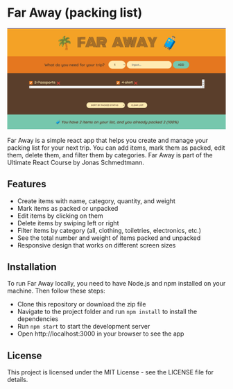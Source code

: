 # Far Away (packing list)



![Far Away screenshot](far-away.png)


Far Away is a simple react app that helps you create and manage your packing list for your next trip. You can add items, mark them as packed, edit them, delete them, and filter them by categories. Far Away is part of the Ultimate React Course by Jonas Schmedtmann.

## Features

- Create items with name, category, quantity, and weight
- Mark items as packed or unpacked
- Edit items by clicking on them
- Delete items by swiping left or right
- Filter items by category (all, clothing, toiletries, electronics, etc.)
- See the total number and weight of items packed and unpacked
- Responsive design that works on different screen sizes

## Installation

To run Far Away locally, you need to have Node.js and npm installed on your machine. Then follow these steps:

- Clone this repository or download the zip file
- Navigate to the project folder and run `npm install` to install the dependencies
- Run `npm start` to start the development server
- Open http://localhost:3000 in your browser to see the app

## License

This project is licensed under the MIT License - see the LICENSE file for details.
